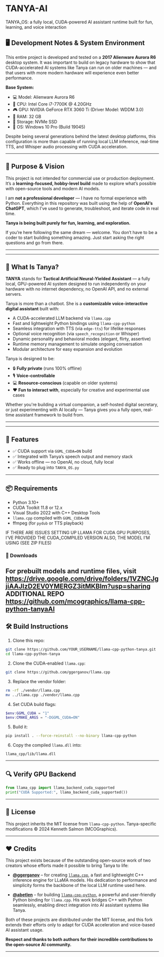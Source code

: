 # TANYA-AI
TANYA_OS: a fully local, CUDA-powered AI assistant runtime built for fun, learning, and voice interaction

## 🖥️ Development Notes & System Environment

This entire project is developed and tested on a **2017 Alienware Aurora R6** desktop system. It was important to build on legacy hardware to show that CUDA-accelerated AI systems like Tanya can run on older machines — and that users with more modern hardware will experience even better performance.

**Base System:**
- 💻 Model: Alienware Aurora R6
- 🧠 CPU: Intel Core i7-7700K @ 4.20GHz
- 🎮 GPU: NVIDIA GeForce RTX 3060 Ti (Driver Model: WDDM 3.0)
- 🧬 RAM: 32 GB
- 💾 Storage: NVMe SSD
- 🧱 OS: Windows 10 Pro (Build 19045)

Despite being several generations behind the latest desktop platforms, this configuration is more than capable of running local LLM inference, real-time TTS, and Whisper audio processing with CUDA acceleration.

---

## 🎯 Purpose & Vision

This project is not intended for commercial use or production deployment. It’s a **learning-focused, hobby-level build** made to explore what’s possible with open-source tools and modern AI models.

I am **not a professional developer** — I have no formal experience with Python. Everything in this repository was built using the help of **OpenAI’s ChatGPT**, which I’ve used to generate, troubleshoot, and iterate code in real time.

**Tanya is being built purely for fun, learning, and exploration.**

If you’re here following the same dream — welcome. You don’t have to be a coder to start building something amazing. Just start asking the right questions and go from there.

---

---

## 🧠 What Is Tanya?

**TANYA** stands for **Tactical Artificial Neural-Yielded Assistant** — a fully local, GPU-powered AI system designed to run independently on your hardware with no internet dependency, no OpenAI API, and no external servers.

Tanya is more than a chatbot. She is a **customizable voice-interactive digital assistant** built with:

- A CUDA-accelerated LLM backend via `llama.cpp`
- Fast and lightweight Python bindings using `llama-cpp-python`
- Seamless integration with TTS (via `edge-tts`) for lifelike responses
- Optional voice recognition (via `speech_recognition` or Whisper)
- Dynamic personality and behavioral modes (elegant, flirty, assertive)
- Runtime memory management to simulate ongoing conversation
- Modular architecture for easy expansion and evolution

Tanya is designed to be:
- 🔒 **Fully private** (runs 100% offline)
- 🎙️ **Voice-controllable**
- 💻 **Resource-conscious** (capable on older systems)
- ❤️ **Fun to interact with**, especially for creative and experimental use cases

Whether you're building a virtual companion, a self-hosted digital secretary, or just experimenting with AI locally — Tanya gives you a fully open, real-time assistant framework to build from.

---


---

## 🚀 Features

- ✅ CUDA support via `GGML_CUDA=ON` build
- ✅ Integrated with Tanya’s speech output and memory stack
- ✅ Works offline — no OpenAI, no cloud, fully local
- ✅ Ready to plug into `TANYA_OS.py`

---

## 📦 Requirements

- Python 3.10+
- CUDA Toolkit 11.8 or 12.x
- Visual Studio 2022 with C++ Desktop Tools
- `llama.cpp` compiled with `GGML_CUDA=ON`
- ffmpeg (for `pydub` or TTS playback)

IF THERE ARE ISSUES SETTING UP LLAMA FOR CUDA GPU PURPOSES, I'VE PROVIDED 
THE CUDA_COMPILED VERSION ALSO, THE MODEL I'M USING (SEE ZIP FILES) 

### 🔗 Downloads
For prebuilt models and runtime files, visit https://drive.google.com/drive/folders/1VZNCJgjiAAJIzD2EV0YMERGZ3itMKBlm?usp=sharing
ADDITIONAL REPO https://github.com/mcographics/llama-cpp-python-tanyaAI
---

## 🛠️ Build Instructions

1. Clone this repo:
```bash
git clone https://github.com/YOUR_USERNAME/llama-cpp-python-tanya.git
cd llama-cpp-python-tanya
```

2. Clone the CUDA-enabled `llama.cpp`:
```bash
git clone https://github.com/ggerganov/llama.cpp
```

3. Replace the vendor folder:
```bash
rm -rf ./vendor/llama.cpp
mv ../llama.cpp ./vendor/llama.cpp
```

4. Set CUDA build flags:
```powershell
$env:GGML_CUDA = "1"
$env:CMAKE_ARGS = "-DGGML_CUDA=ON"
```

5. Build it:
```bash
pip install . --force-reinstall --no-binary llama-cpp-python
```

6. Copy the compiled `llama.dll` into:
```
llama_cpp/lib/llama.dll
```

---

## 🔍 Verify GPU Backend

```python
from llama_cpp import llama_backend_cuda_supported
print("CUDA Supported:", llama_backend_cuda_supported())
```

---

## 📜 License

This project inherits the MIT license from `llama-cpp-python`. Tanya-specific modifications © 2024 Kenneth Salmon (MCOGraphics).

---

## ❤️ Credits

This project exists because of the outstanding open-source work of two creators whose efforts made it possible to bring Tanya to life:

- **[@ggerganov](https://github.com/ggerganov)** – for creating [`llama.cpp`](https://github.com/ggerganov/llama.cpp), a fast and lightweight C++ inference engine for LLaMA models. His dedication to performance and simplicity forms the backbone of the local LLM runtime used here.

- **[@abetlen](https://github.com/abetlen)** – for building [`llama-cpp-python`](https://github.com/abetlen/llama-cpp-python), a powerful and user-friendly Python binding for `llama.cpp`. His work bridges C++ with Python seamlessly, enabling direct integration into AI assistant systems like Tanya.

Both of these projects are distributed under the MIT license, and this fork extends their efforts only to adapt for CUDA acceleration and voice-based AI assistant usage.

**Respect and thanks to both authors for their incredible contributions to the open-source AI community.**

---
